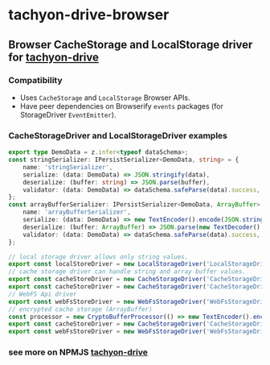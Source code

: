 # tachyon-drive-browser

## Browser CacheStorage and LocalStorage driver for [tachyon-drive](https://www.npmjs.com/package/tachyon-drive)

### Compatibility

- Uses `CacheStorage` and `LocalStorage` Browser APIs.
- Have peer dependencies on Browserify `events` packages (for StorageDriver `EventEmitter`).

### CacheStorageDriver and LocalStorageDriver examples

```typescript
export type DemoData = z.infer<typeof dataSchema>;
const stringSerializer: IPersistSerializer<DemoData, string> = {
	name: 'stringSerializer',
	serialize: (data: DemoData) => JSON.stringify(data),
	deserialize: (buffer: string) => JSON.parse(buffer),
	validator: (data: DemoData) => dataSchema.safeParse(data).success,
};
const arrayBufferSerializer: IPersistSerializer<DemoData, ArrayBuffer> = {
	name: 'arrayBufferSerializer',
	serialize: (data: DemoData) => new TextEncoder().encode(JSON.stringify(data)),
	deserialize: (buffer: ArrayBuffer) => JSON.parse(new TextDecoder().decode(buffer)),
	validator: (data: DemoData) => dataSchema.safeParse(data).success,
};

// local storage driver allows only string values.
export const localStoreDriver = new LocalStorageDriver('LocalStorageDriver', 'tachyon', stringSerializer, undefined, console);
// cache storage driver can handle string and array buffer values.
export const cacheStoreDriver = new CacheStorageDriver('CacheStorageDriver', {url: new URL('http://tachyon')}, stringSerializer, undefined, console);
export const cacheStoreDriver = new CacheStorageDriver('CacheStorageDriver', {url: new URL('http://tachyon')}, arrayBufferSerializer, undefined, console);
// WebFS Api driver
export const webFsStoreDriver = new WebFsStorageDriver('WebFsStorageDriver', 'store.json', () => navigator.storage.getDirectory(), arrayBufferSerializer);
// encrypted cache storage (ArrayBuffer)
const processor = new CryptoBufferProcessor(() => new TextEncoder().encode('some-secret-key'));
export const cacheStoreDriver = new CacheStorageDriver('CacheStorageDriver', {url: new URL('http://tachyon')}, arrayBufferSerializer, processor, console);
export const webFsStoreDriver = new WebFsStorageDriver('WebFsStorageDriver', 'store.aes', () => navigator.storage.getDirectory(), arrayBufferSerializer, processor, console);
```

### see more on NPMJS [tachyon-drive](https://www.npmjs.com/package/tachyon-drive)
